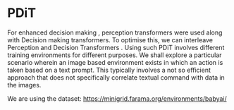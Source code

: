 # PDiT

For enhanced decision making , perception transformers
were used along with Decision making transformers. To
optimise this, we can interleave Perception and Decision
Transformers . Using such PDiT involves different training
environments for different purposes. We shall explore
a particular scenario wherein an image based environment
exists in which an action is taken based on a text prompt. This
typically involves a not so efficient approach that does not
specifically correlate textual command with data in the images.

We are using the dataset:
https://minigrid.farama.org/environments/babyai/

